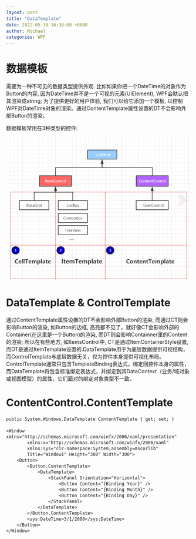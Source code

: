 ```yaml
---
layout: post
title: "DataTemplate"
date: 2022-05-30 16:38:00 +0800
author: Michael
categories: WPF
---
```


# 数据模板
需要为一种不可见的数据类型提供外观. 比如如果你把一个DateTime的对象作为Button的内容, 因为DateTime并不是一个可视的元素(UIElement), WPF会默认把其渲染成string; 为了提供更好的用户体验, 我们可以给它添加一个模板, 以控制WPF对DateTime对象的渲染。通过ContentTemplate属性设置的DT不会影响外部Button的渲染。

数据模板常用在3种类型的控件:

![日志文件夹](/assets/wpf/DataTemplate.jpg)   

# DataTemplate & ControlTemplate
通过ContentTemplate属性设置的DT不会影响外部Button的渲染, 而通过CT则会影响Button的渲染, 如Button的边框, 高亮都不见了，就好像CT会影响外部的Container(在这里是一个Button)的渲染, 而DT则会影响Containner里的Content的渲染; 所以在有些地方, 如ItemsControl中, CT是通过ItemContainerStyle设置, 而DT是通过ItemTemplate设置的.DataTemplate用于为底层数据提供可视结构，而ControlTemplate与底层数据无关，仅为控件本身提供可视化布局。ControlTemplate通常只包含TemplateBinding表达式，绑定回控件本身的属性，而DataTemplate将包含标准绑定表达式，并绑定到其DataContext（业务/域对象或视图模型）的属性，它们面对的绑定对象类型不一致。

# ContentControl.ContentTemplate

	public System.Windows.DataTemplate ContentTemplate { get; set; }
	
	<Window xmlns="http://schemas.microsoft.com/winfx/2006/xaml/presentation"
	        xmlns:x="http://schemas.microsoft.com/winfx/2006/xaml"
	        xmlns:sys="clr-namespace:System;assembly=mscorlib"
	        Title="Window1" Height="300" Width="300">
	    <Button>
	        <Button.ContentTemplate>
	            <DataTemplate>
	                <StackPanel Orientation="Horizontal">
	                    <Button Content="{Binding Year}" />
	                    <Button Content="{Binding Month}" />
	                    <Button Content="{Binding Day}" />
	                </StackPanel>
	            </DataTemplate>
	        </Button.ContentTemplate>
	        <sys:DateTime>3/1/2008</sys:DateTime>
	    </Button>
	</Window>